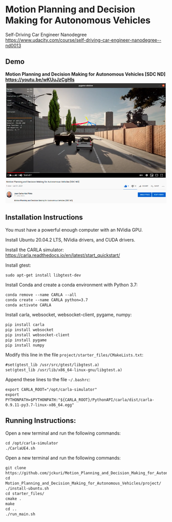 # Motion Planning and Decision Making for Autonomous Vehicles

Self-Driving Car Engineer Nanodegree
https://www.udacity.com/course/self-driving-car-engineer-nanodegree--nd0013

## Demo

**Motion Planning and Decision Making for Autonomous Vehicles \[SDC ND\]<br/>
https://youtu.be/wKUuJzCgHls**
![images/demo.png](images/demo.png)

## Installation Instructions

You must have a powerful enough computer with an NVidia GPU.

Install Ubuntu 20.04.2 LTS, NVidia drivers, and CUDA drivers.

Install the CARLA simulator:
https://carla.readthedocs.io/en/latest/start_quickstart/

Install gtest:
```
sudo apt-get install libgtest-dev
```

Install Conda and create a conda environment with Python 3.7:
```
conda remove --name CARLA --all
conda create --name CARLA python=3.7
conda activate CARLA
```

Install carla, websocket, websocket-client, pygame, numpy:

```
pip install carla
pip install websocket
pip install websocket-client
pip install pygame
pip install numpy
```

Modify this line in the file `project/starter_files/CMakeLists.txt`:
```
#set(gtest_lib /usr/src/gtest/libgtest.a)
set(gtest_lib /usr/lib/x86_64-linux-gnu/libgtest.a)
```

Append these lines to the file `~/.bashrc`:
```
export CARLA_ROOT="/opt/carla-simulator"
export PYTHONPATH=$PYTHONPATH:"${CARLA_ROOT}/PythonAPI/carla/dist/carla-0.9.11-py3.7-linux-x86_64.egg"
```

## Running Instructions:

Open a new terminal and run the following commands:
```
cd /opt/carla-simulator
./CarlaUE4.sh
```

Open a new terminal and run the following commands:
```
git clone https://github.com/jckuri/Motion_Planning_and_Decision_Making_for_Autonomous_Vehicles.git
cd Motion_Planning_and_Decision_Making_for_Autonomous_Vehicles/project/
./install-ubuntu.sh
cd starter_files/
cmake .
make
cd ..
./run_main.sh
```
